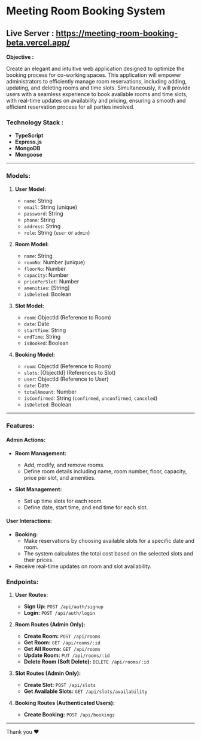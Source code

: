 # Meeting Room Booking System 
## Live Server :  https://meeting-room-booking-beta.vercel.app/


**Objective :**

Create an elegant and intuitive web application designed to optimize the booking process for co-working spaces. This application will empower administrators to efficiently manage room reservations, including adding, updating, and deleting rooms and time slots. Simultaneously, it will provide users with a seamless experience to book available rooms and time slots, with real-time updates on availability and pricing, ensuring a smooth and efficient reservation process for all parties involved.

### Technology Stack :
- **TypeScript** 
- **Express.js** 
- **MongoDB** 
- **Mongoose** 
___
### Models:

1. **User Model:**
   - `name`: String
   - `email`: String (unique)
   - `password`: String
   - `phone`: String
   - `address`: String
   - `role`: String (`user` or `admin`)

2. **Room Model:**
   - `name`: String
   - `roomNo`: Number (unique)
   - `floorNo`: Number
   - `capacity`: Number
   - `pricePerSlot`: Number
   - `amenities`: [String] 
   - `isDeleted`: Boolean

3. **Slot Model:**
   - `room`: ObjectId (Reference to Room)
   - `date`: Date
   - `startTime`: String
   - `endTime`: String
   - `isBooked`: Boolean

4. **Booking Model:**
   - `room`: ObjectId (Reference to Room)
   - `slots`: [ObjectId] (References to Slot)
   - `user`: ObjectId (Reference to User)
   - `date`: Date
   - `totalAmount`: Number
   - `isConfirmed`: String (`confirmed`, `unconfirmed`, `canceled`)
   - `isDeleted`: Boolean

___

### Features:

#### Admin Actions:
- **Room Management:**
  - Add, modify, and remove rooms.
  - Define room details including name, room number, floor, capacity, price per slot, and amenities.

- **Slot Management:**
  - Set up time slots for each room.
  - Define date, start time, and end time for each slot.


#### User Interactions:
- **Booking:**
  - Make reservations by choosing available slots for a specific date and room.
  - The system calculates the total cost based on the selected slots and their prices.
- Receive real-time updates on room and slot availability.

### Endpoints:

1. **User Routes:**
   - **Sign Up:** `POST /api/auth/signup`
   - **Login:** `POST /api/auth/login`

2. **Room Routes (Admin Only):**
   - **Create Room:** `POST /api/rooms`
   - **Get Room:** `GET /api/rooms/:id`
   - **Get All Rooms:** `GET /api/rooms`
   - **Update Room:** `PUT /api/rooms/:id`
   - **Delete Room (Soft Delete):** `DELETE /api/rooms/:id`

3. **Slot Routes (Admin Only):**
   - **Create Slot:** `POST /api/slots`
   - **Get Available Slots:** `GET /api/slots/availability`

4. **Booking Routes (Authenticated Users):**
   - **Create Booking:** `POST /api/bookings`


___

Thank you ❤️